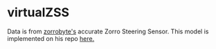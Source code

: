 # virtualZSS
Data is from [zorrobyte's](https://github.com/zorrobyte) accurate Zorro Steering Sensor. This model is implemented on his repo [here.](https://github.com/zorrobyte/openpilot/tree/devel_virtualZSS)
